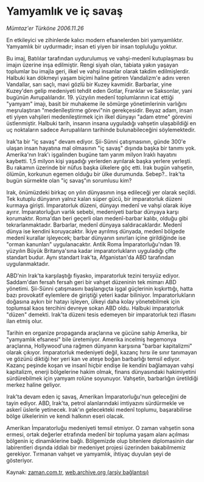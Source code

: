 # Yamyamlık ve iç savaş

*Mümtaz'er Türköne 2006.11.26*

<tr><td class="metin" colspan="2" style="padding-top: 20px; padding-left: 5px; padding-right: 10px;">En etkileyici ve zihinlerde kalıcı modern efsanelerden biri yamyamlıktır. Yamyamlık bir uydurmadır; insan eti yiyen bir insan topluluğu yoktur.</td></tr><tr><td class="metin" colspan="2" style="padding-top: 20px; padding-left: 5px; padding-right: 10px;"><p>Bu imaj, Batılılar tarafından uydurulumuş ve vahşi-medenî kutuplaşması bu imajın üzerine inşa edilmiştir. Rengi siyah olan, tabiata yakın yaşayan toplumlar bu imajla geri, ilkel ve vahşi insanlar olarak takdim edilmişlerdir. Halbuki kan dökmeyi yaşam biçimi haline getiren Vandalizm'e adını veren Vandallar, sarı saçlı, mavi gözlü bir Kuzey kavmidir. Barbarlar, yine Kuzey'den gelip medeniyeti tehdit eden Gotlar, Franklar ve Saksonlar, yani bugünün Avrupalılarıdır. 19. yüzyılın medenî toplumlarının icat ettiği "yamyam" imajı, basit bir muhakeme ile sömürge yönetimlerinin varlığını meşrulaştıran "medenîleştirme görevi"nin gerekçesidir. Beyaz adam, insan eti yiyen vahşileri medenileştirmek için ilkel dünyayı "adam etme" görevini üstlenmiştir. Halbuki tarih, insanın insana uyguladığı vahşetin ulaşabildiği en uç noktaların sadece Avrupalıların tarihinde bulunabileceğini söylemektedir.
<p> Irak'ta bir "iç savaş" devam ediyor. Şii-Sünni çatışmasının, günde 300'e ulaşan insan hayatına mal olmasının "iç savaş" dışında başka bir tanımı yok. Amerika'nın Irak'ı işgalinden bugüne tam yarım milyon Iraklı hayatını kaybetti. 1,5 milyon kişi yaşadığı yerlerden ayrılarak başka yerlere yerleşti. Bu rakamın üzerinde bir nüfus başka ülkelere göç etti. Irak bugün vahşetin, ölümün, korkunun egemen olduğu bir ülke durumunda. Sebep?.. Irak'ta bugün sürmekte olan "iç savaş"ın sorumlusu kim?
<p> Irak, önümüzdeki birkaç on yılın dünyasının inşa edileceği yer olarak seçildi. Tek kutuplu dünyanın yalnız kalan süper gücü, bir imparatorluk düzeni kurmaya girişti. İmparatorluk düzeni, dünyayı medenî ve vahşi olarak ikiye ayırır. İmparatorluğun varlık sebebi, medeniyeti barbar dünyaya karşı korumaktır. Roma'dan beri geçerli olan medenî-barbar kalıbı, olduğu gibi tekrarlanmaktadır. Barbarlar, medenî dünyaya saldıracaklardır. Medenî dünya ise kendini koruyacaktır. İkiye ayrılmış dünyada, medenî bölgede medenî kurallar işleyecek; barbar dünyanın sınırları içine girildiğinde ise "orman kanunları" uygulanacaktır. Antik Roma İmparatorluğu'ndan 19. yüzyılın Büyük Britanya'sına kadar imparatorlukların uyguladığı çifte standart budur. Aynı standart Irak'ta, Afganistan'da ABD tarafından uygulanmaktadır.
<p> ABD'nin Irak'ta karşılaştığı fiyasko, imparatorluk tezini tersyüz ediyor. Saddam'dan fersah fersah geri bir vahşet düzeninin tek mimarı ABD yönetimi. Şii-Sünni çatışmasını başlangıçta işgal güçlerinin kışkırttığı, hatta bazı provokatif eylemlere de giriştiği yeteri kadar biliniyor. İmparatorlukların doğasına aykırı bir hatayı işleyen, ülkeyi daha kolay yönetebilmek için toplumsal kaos tercihini devreye sokan ABD oldu. Halbuki imparatorluk "düzen" demekti. Irak'ta düzeni tesis edemeyen bir imparatorluk tezi iflasını ilan etmiş olur.
<p> Tarihin en organize propaganda araçlarına ve gücüne sahip Amerika, bir "yamyamlık efsanesi" bile üretemiyor. Amerika incelmiş hegemonya araçlarına, Hollywood'una rağmen dünyanın karşısına "barbar kapitalizmi" olarak çıkıyor. İmparatorluk medeniyeti değil, kazanç hırsı ile sınır tanımayan ve gözünü diktiği her yeri kan ve ateşe boğan barbarlığı temsil ediyor. Kazanç peşinde koşan ve insanî hiçbir endişe ile kendini bağlamayan vahşi kapitalizm, enerji bölgelerine hakim olmak, finans dünyasındaki hakimiyetini sürdürebilmek için yamyam rolüne soyunuyor. Vahşetin, barbarlığın üretildiği merkez haline geliyor.
<p> Irak'ta devam eden iç savaş, Amerikan İmparatorluğu'nun geleceğini de tayin ediyor. ABD, Irak'ta, petrol alanlarındaki imtiyazını sürdürmekle ve askerî üslerle yetinecek. Irak'ın gelecekteki medenî toplumu, başarabilirse bölge ülkelerinin ve kendi halkının eseri olacak. 
<p> Amerikan İmparatorluğu medeniyeti temsil etmiyor. O zaman vahşetin sona ermesi, ortak değerler etrafında medenî bir topluma yaşam alanı açılması bölgenin iç dinamiklerine bağlı. Bölgemizde olup bitenlere diplomasinin dar labirentleri dışında iddialı bir medeniyet projesi üzerinden bakabilmemiz gerekiyor. Tırmanan vahşet ve yamyamlık, ihtiyaç duyulan şeyi de gösteriyor.<br/></p></p></p></p></p></p></p></td></tr>

Kaynak: [zaman.com.tr](http://zaman.com.tr/yazar.do?yazino=461059), [web.archive.org (arşiv bağlantısı)](http://web.archive.org/web/20080527010743/http://www.zaman.com.tr:80/yazar.do?yazino=461059)
